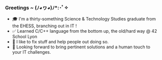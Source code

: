 ### Greetings ~ (ﾉ◕ヮ◕)ﾉ*:･ﾟ✧
  
- 🎓 I'm a thirty-something Science & Technology Studies graduate from the EHESS, branching out in IT !
- ✅ Learned C/C++ language from the bottom up, the old/hard way @ 42 School Lyon
- 🔧 I like to fix stuff and help people out doing so.
- 🔭 Looking forward to bring pertinent solutions and a human touch to your IT challenges.

<!--
**Le-Technologue/Le-Technologue** is a ✨ _special_ ✨ repository because its `README.md` (this file) appears on your GitHub profile.

Here are some ideas to get you started:
- 🔭 I'm interested in systems, complexity and human oriented design.
- 🔭 I’m currently working on ...
- 🌱 I’m currently learning ...
- 👯 I’m looking to collaborate on ...
- 🤔 I’m looking for help with ...
- 💬 Ask me about ...
- 📫 How to reach me: ...
- 😄 Pronouns: ...
- ⚡ Fun fact: ...
-->
